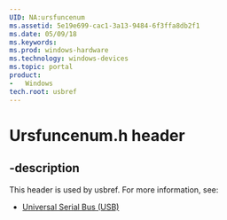 ```yaml
---
UID: NA:ursfuncenum
ms.assetid: 5e19e699-cac1-3a13-9484-6f3ffa8db2f1
ms.date: 05/09/18
ms.keywords: 
ms.prod: windows-hardware
ms.technology: windows-devices
ms.topic: portal
product:
-	Windows
tech.root: usbref
---
```


# Ursfuncenum.h header


## -description


This header is used by usbref. For more information, see:

- [Universal Serial Bus (USB)](../_usbref/index.md)
